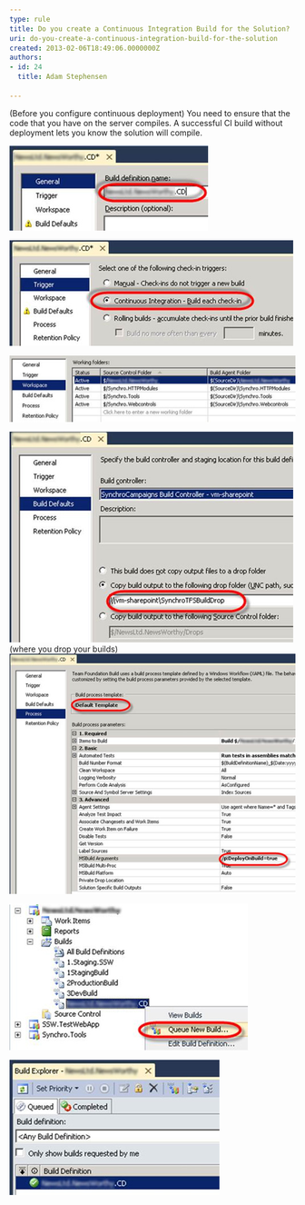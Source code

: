 ```yaml
---
type: rule
title: Do you create a Continuous Integration Build for the Solution?
uri: do-you-create-a-continuous-integration-build-for-the-solution
created: 2013-02-06T18:49:06.0000000Z
authors:
- id: 24
  title: Adam Stephensen

---
```


​​(Before you configure continuous deployment) You need to ensure that the code that you have on the server compiles. A successful CI build without deployment lets you know the solution will compile.
 
![ The Build definition name should include the project name. The reason for this is that builds for all solutions are placed in the same folder, and including the build name makes the Build Drop folder organised](ci-build-1.jpg)

![ On the Trigger tab choose Continuous Integration. This ensures that each check-in results in a build](ci-build-2.jpg)

![ On the Workspace tab you need to include all source control folders that are required for the build](ci-build-3.jpg)

![ Enter the path to your Drop Folder ](ci-build-4.jpg)
(where you drop your builds)
![ Choose the Default Build template and enter the DeployOnBuild argument to the MSBuild Arguments parameter of the build template](ci-build-5.jpg)

![ Queue a build, to ensure our CI build is working correctly](ci-build-6.jpg)

![ Before we setup continuous deployment it is important to get a successful basic CI build](ci-build-7.jpg)
